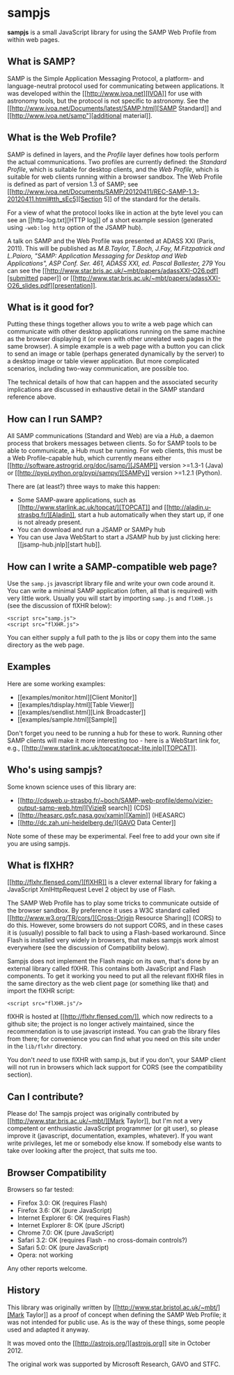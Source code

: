 sampjs
======

**sampjs**  is a small JavaScript library for using the
SAMP Web Profile from within web pages.

What is SAMP?
-------------

SAMP is the Simple Application Messaging Protocol,
a platform- and language-neutral protocol
used for communicating between applications.
It was developed within the [[http://www.ivoa.net][IVOA]]
for use with astronomy tools, but the protocol is not specific
to astronomy.
See the [[http://www.ivoa.net/Documents/latest/SAMP.html][SAMP Standard]]
and [[http://www.ivoa.net/samp"][additional material]].

What is the Web Profile?
------------------------

SAMP is defined in layers, and the _Profile_ layer
defines how tools perform the actual communications.
Two profiles are currently defined: the _Standard Profile_,
which is suitable for desktop clients, and the _Web Profile_,
which is suitable for web clients running within a browser
sandbox.
The Web Profile is defined as part of version 1.3 of SAMP;
see
[[http://www.ivoa.net/Documents/SAMP/20120411/REC-SAMP-1.3-20120411.html#tth_sEc5][Section 5]]
of the standard for the details.

For a view of what the protocol looks like in action at the byte level
you can see an [[http-log.txt][HTTP log]] of a short example
session
(generated using `-web:log http` option of the JSAMP hub).

A talk on SAMP and the Web Profile was presented at ADASS XXI (Paris, 2011).
This will be published as
_M.B.Taylor, T.Boch, J.Fay, M.Fitzpatrick and L.Paioro,
"SAMP: Application Messaging for Desktop and Web Applications",
ASP Conf. Ser. 461, ADASS XXI, ed. Pascal Ballester, 279_
You can see the
[[http://www.star.bris.ac.uk/~mbt/papers/adassXXI-O26.pdf][submitted paper]] or
[[http://www.star.bris.ac.uk/~mbt/papers/adassXXI-O26_slides.pdf][presentation]].

What is it good for?
--------------------

Putting these things together allows you to write a web page
which can communicate with other desktop applications running on
the same machine as the browser displaying it
(or even with other unrelated web pages in the same browser).
A simple example is a web page with a button you can click to
send an image or table (perhaps generated dynamically by the server)
to a desktop image or table viewer application.
But more complicated scenarios, including two-way communication,
are possible too.

The technical details of how that can happen and the
associated security implications are
discussed in exhaustive detail in the SAMP standard reference above.

How can I run SAMP?
-------------------

All SAMP communications (Standard and Web) are via a <em>Hub</em>,
a daemon process that brokers messages between clients.
So for SAMP tools to be able to communicate, a Hub must be running.
For web clients, this must be a Web Profile-capable hub,
which currently means
either
[[http://software.astrogrid.org/doc/jsamp/][JSAMP]] version >=1.3-1 (Java) or
[[http://pypi.python.org/pypi/sampy/][SAMPy]] version >=1.2.1 (Python).

There are (at least?) three ways to make this happen:
   * Some SAMP-aware applications, such as
     [[http://www.starlink.ac.uk/topcat/][TOPCAT]] and
     [[http://aladin.u-strasbg.fr/][Aladin]],
     start a hub automatically when they start up, if one is not already
     present.
   * You can download and run a JSAMP or SAMPy hub
   * You can use Java WebStart to start a JSAMP hub by just clicking here:
     [[jsamp-hub.jnlp][start hub]].

How can I write a SAMP-compatible web page?
-------------------------------------------

Use the `samp.js` javascript library file and write your own code around it.
You can write a minimal SAMP application (often, all that is required)
with very little work.
Usually you will start by importing `samp.js` and `flXHR.js`
(see the discussion of flXHR below</a>):

    <script src="samp.js">
    <script src="flXHR.js">

You can either supply a full path to the js libs or copy them into
the same directory as the web page.

Examples
--------

Here are some working examples:

   * [[examples/monitor.html][Client Monitor]]
   * [[examples/tdisplay.html][Table Viewer]]
   * [[examples/sendlist.html][Link Broadcaster]]
   * [[examples/sample.html][Sample]]

Don't forget you need to be running a hub for these to work.
Running other SAMP clients will make it more interesting too -
here is a WebStart link for, e.g.,
[[http://www.starlink.ac.uk/topcat/topcat-lite.jnlp][TOPCAT]].

Who's using sampjs?
-------------------

Some known science uses of this library are:

   * [[http://cdsweb.u-strasbg.fr/~boch/SAMP-web-profile/demo/vizier-output-samp-web.html][VizieR search]] (CDS)
   * [[http://heasarc.gsfc.nasa.gov/xamin][Xamin]] (HEASARC)
   * [[http://dc.zah.uni-heidelberg.de/][GAVO Data Center]]

Note some of these may be experimental.
Feel free to add your own site if you are using sampjs.

What is flXHR?
--------------

[[http://flxhr.flensed.com/][flXHR]]
is a clever external library for faking a JavaScript
XmlHttpRequest Level 2 object by use of Flash.

The SAMP Web Profile has to play some tricks to communicate outside
of the browser sandbox.  By preference it uses a W3C standard called
[[http://www.w3.org/TR/cors/][Cross-Origin Resource Sharing]] (CORS)
to do this.
However, some browsers do not support CORS, and in these cases it is
(usually) possible to fall back to using a Flash-based workaround.
Since Flash is installed very widely in browsers, that makes sampjs
work almost everywhere (see the discussion of Compatibility below).

Sampjs does not implement the Flash magic on its own, that's done
by an external library called flXHR.  This contains
both JavaScript and Flash components.  To get it working
you need to put all the relevant flXHR files in the same directory
as the web client page (or something like that) and import the
flXHR script:

    <script src="flXHR.js"/>

flXHR is hosted at
[[http://flxhr.flensed.com/]],
which now redirects to a github site; the project is no longer
actively maintained, since the recommendation is to use javascript instead.
You can grab the library files from there; for convenience you can
find what you need on this site under in the `lib/flxhr`
directory.

You don't _need_ to use flXHR with samp.js, but if you don't,
your SAMP client will not run in
browsers which lack support for CORS
(see the compatibility section).

Can I contribute?
-----------------

Please do!  The sampjs project was originally contributed by
[[http://www.star.bris.ac.uk/~mbt/][Mark Taylor]],
but I'm not a very competent or enthusiastic
JavaScript programmer (or git user), so please improve it
(javascript, documentation, examples, whatever).
If you want write privileges, let me or somebody else know.
If somebody else wants to take over looking after the project,
that suits me too.

Browser Compatibility
---------------------

Browsers so far tested:

   * Firefox 3.0: OK (requires Flash)</li>
   * Firefox 3.6: OK (pure JavaScript)</li>
   * Internet Explorer 6: OK (requires Flash)</li>
   * Internet Explorer 8: OK (pure JScript)</li>
   * Chrome 7.0: OK (pure JavaScript)</li>
   * Safari 3.2<!-- OSX 10.5 -->:
            OK (requires Flash - no cross-domain controls?)</li>
   * Safari 5.0: OK (pure JavaScript)</li>
   * Opera: not working</li>

Any other reports welcome.

History
-------

This library was originally written by
[[http://www.star.bristol.ac.uk/~mbt/][Mark Taylor]]
as a proof of concept when defining the SAMP Web Profile;
it was not intended for public use.
As is the way of these things, some people used and adapted it anyway.

It was moved onto the [[http://astrojs.org/][astrojs.org]]
site in October 2012.

The original work was supported by Microsoft Research, GAVO and STFC.


